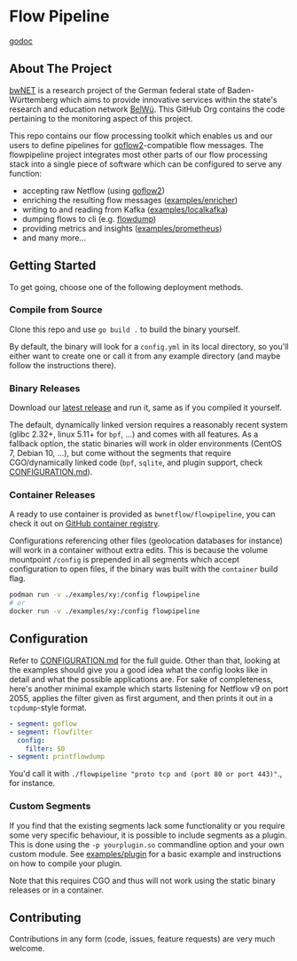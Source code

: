 # Flow Pipeline

[godoc](https://pkg.go.dev/github.com/BelWue/flowpipeline)

## About The Project

[bwNET](https://bwnet.belwue.de/) is a research project of the German federal
state of Baden-Württemberg which aims to provide innovative services within the
state's research and education network [BelWü](https://www.belwue.de). This
GitHub Org contains the code pertaining to the monitoring aspect of this
project.

This repo contains our flow processing toolkit which enables us and our users
to define pipelines for [goflow2](https://github.com/netsampler/goflow2)-compatible
flow messages. The flowpipeline project integrates most other parts of our flow
processing stack into a single piece of software which can be configured to
serve any function:

* accepting raw Netflow (using [goflow2](https://github.com/netsampler/goflow2))
* enriching the resulting flow messages ([examples/enricher](https://github.com/BelWue/flowpipeline/tree/master/examples/enricher))
* writing to and reading from Kafka ([examples/localkafka](https://github.com/BelWue/flowpipeline/tree/master/examples/localkafka))
* dumping flows to cli (e.g. [flowdump](https://github.com/BelWue/flowpipeline/tree/master/examples/flowdump))
* providing metrics and insights ([examples/prometheus](https://github.com/BelWue/flowpipeline/tree/master/examples/prometheus))
* and many more...

## Getting Started

To get going, choose one of the following deployment methods.

### Compile from Source
Clone this repo and use `go build .` to build the binary yourself.

By default, the binary will look for a `config.yml` in its local directory, so
you'll either want to create one or call it from any example directory (and
maybe follow the instructions there).

### Binary Releases
Download our [latest release](https://github.com/BelWue/flowpipeline/releases)
and run it, same as if you compiled it yourself.

The default, dynamically linked version requires a reasonably recent system
(glibc 2.32+, linux 5.11+ for `bpf`, ...) and comes with all features.
As a fallback option, the static binaries will work in older environments
(CentOS 7, Debian 10, ...), but come without the segments that require
CGO/dynamically linked code (`bpf`, `sqlite`, and plugin support, check
[CONFIGURATION.md](https://github.com/BelWue/flowpipeline/blob/master/CONFIGURATION.md)).

### Container Releases
A ready to use container is provided as `bwnetflow/flowpipeline`, you can check
it out on [GitHub container registry](https://github.com/BelWue/flowpipeline/pkgs/container/flowpipeline).

Configurations referencing other files (geolocation databases for instance)
will work in a container without extra edits. This is because the volume
mountpoint `/config` is prepended in all segments which accept configuration to
open files, if the binary was built with the `container` build flag.

```sh
podman run -v ./examples/xy:/config flowpipeline
# or
docker run -v ./examples/xy:/config flowpipeline
```

## Configuration

Refer to [CONFIGURATION.md](https://github.com/BelWue/flowpipeline/blob/master/CONFIGURATION.md)
for the full guide. Other than that, looking at the examples should give you a
good idea what the config looks like in detail and what the possible
applications are. For sake of completeness, here's another minimal example
which starts listening for Netflow v9 on port 2055, applies the filter given as
first argument, and then prints it out in a `tcpdump`-style format.

```yaml
- segment: goflow
- segment: flowfilter
  config:
    filter: $0
- segment: printflowdump
```

You'd call it with `./flowpipeline "proto tcp and (port 80 or port 443)"`., for
instance.

### Custom Segments
If you find that the existing segments lack some functionality or you require
some very specific behaviour, it is possible to include segments as a plugin.
This is done using the `-p yourplugin.so` commandline option and your own
custom module. See
[examples/plugin](https://github.com/BelWue/flowpipeline/tree/master/examples/plugin)
for a basic example and instructions on how to compile your plugin.

Note that this requires CGO and thus will not work using the static binary
releases or in a container.

## Contributing

Contributions in any form (code, issues, feature requests) are very much welcome.
